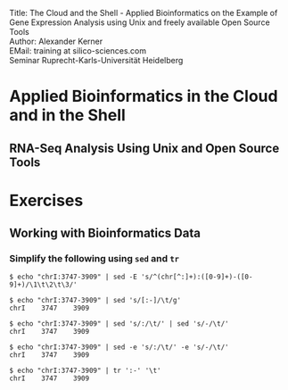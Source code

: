 Title: The Cloud and the Shell - Applied Bioinformatics on the Example of Gene Expression Analysis using Unix and freely available Open Source Tools</br>
Author: Alexander Kerner</br>
EMail: training at silico-sciences.com</br>
Seminar Ruprecht-Karls-Universität Heidelberg

# Applied Bioinformatics in the Cloud and in the Shell

## RNA-Seq Analysis Using Unix and Open Source Tools 

# Exercises

## Working with Bioinformatics Data

### Simplify the following using `sed` and `tr`

    $ echo "chrI:3747-3909" | sed -E 's/^(chr[^:]+):([0-9]+)-([0-9]+)/\1\t\2\t\3/'

    $ echo "chrI:3747-3909" | sed 's/[:-]/\t/g'
    chrI	3747	3909

    $ echo "chrI:3747-3909" | sed 's/:/\t/' | sed 's/-/\t/'
    chrI	3747	3909

    $ echo "chrI:3747-3909" | sed -e 's/:/\t/' -e 's/-/\t/'
    chrI	3747	3909

    $ echo "chrI:3747-3909" | tr ':-' '\t'
    chrI	3747	3909
